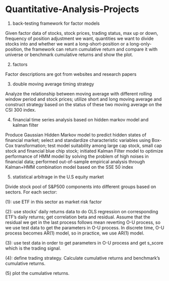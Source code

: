 # Quantitative-Analysis-Projects
1. back-testing framework for factor models

Given factor data of stocks, stock prices, trading status, max up or down, frequency of position adjustment we want, quantities we want to divide stocks into and whether we want a long-short-position or a long-only-position, the framework can return cumulative return and compare it with universe or benchmark cumulative returns and show the plot.

2. factors

Factor descriptions are got from websites and research papers

3. double moving average timing strategy

Analyze the relationship between moving average with different rolling window period and stock prices; utilize short and long moving average and construct strategy based on the status of these two moving average on the CSI 300 index.

4. financial time series analysis based on hidden markov model and kalman filter

Produce Gaussian Hidden Markov model to predict hidden states of financial market; select and standardize characteristic variables using Box-Cox transformation; test model suitability among large cap stock, small cap stock and financial blue chip stock; 
initiated Kalman Filter model to optimize performance of HMM model by solving the problem of high noises in financial data; performed out-of-sample empirical analysis through Kalman+HMM combination model based on the SSE 50 index

5. statistical arbitrage in the U.S equity market

Divide stock pool of S&P500 components into different groups based on sectors.
For each sector:

(1): use ETF in this sector as market risk factor

(2): use stocks’ daily returns data to do OLS regression on corresponding ETF’s daily returns; get correlation beta and residual. Assume that the residual we get in the last process follows mean reverting O-U process, so we use test data to get the parameters in O-U process. In discrete time, O-U process becomes AR(1) model, so in practice, we use AR(1) model.

(3): use test data in order to get parameters in O-U process and get s_score which is the trading signal.

(4): define trading strategy. Calculate cumulative returns and benchmark’s cumulative returns.

(5) plot the cumulative returns.
